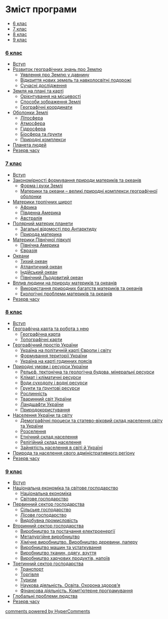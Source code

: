 <div id="hypercomments_widget" class="js-hypercomments-widget invisible"></div>

# Зміст програми

<div>
  <!-- Nav tabs -->
  <ul class="nav nav-tabs" role="tablist">
    <li role="presentation" class="active"><a href="#home" aria-controls="home" role="tab" data-toggle="tab">6 клас</a></li>
    <li role="presentation"><a href="#menu2" aria-controls="menu2" role="tab" data-toggle="tab">7 клас</a></li>
    <li role="presentation"><a href="#menu3" aria-controls="menu3" role="tab" data-toggle="tab">8 клас</a></li>
    <li role="presentation"><a href="#menu4" aria-controls="menu3" role="tab" data-toggle="tab">9 клас</a></li>
  </ul>
  <!-- Tab panes -->
	<div class="tab-content">
	    <div role="tabpanel" class="tab-pane active" id="home">
	    	<h3><a href="./1/6_klas.html">6 клас</a></h3>
            <ul class="articles" type="disc">
    <li><a href="1/vstup.md">Вступ</a></li>
    <li><a href="1/znannya_pro_zemlyu.md">Розвиток географічних знань про Землю</a>
        <ul>
            <li><a href="1/uyavlennya_pro_zemlu_u_davnynu.md">Уявлення про Землю у давнину</a></li>
            <li><a href="1/vydkryttya_novykh_zemel_ta_navkolosvytny_podorozhy.md">Відкриття нових земель та навколосвітні подорожі</a></li>
            <li><a href="1/suchasny_doslydzhennya.md">Сучасні дослідження</a></li>
        </ul>
    </li>
    <li><a href="1/zemlya_na_planety_ta_karty.md">Земля на плані та карті</a>
        <ul>
            <li><a href="1/orientuvannya_na_miscevosty.md">Орієнтування на місцевості</a></li>
            <li><a href="1/sposoby_zobrazhennya_zemly.md">Способи зображення Землі</a></li>
            <li><a href="1/geographychny_koordynaty.md">Географічні координати</a></li>
        </ul>
    </li>
    <li><a href="1/obolonky_zemly.md">Оболонки Землі</a>
        <ul>
            <li><a href="1/lytosfera.md">Літосфера</a></li>
            <li><a href="1/atmosfera.md">Атмосфера</a></li>
            <li><a href="1/gydrosfera.md">Гідросфера</a></li>
            <li><a href="1/biosfera_ta_grunty.md">Біосфера та ґрунти</a></li>
            <li><a href="1/pryrodny_kompleksy.md">Природні комплекси</a></li>
        </ul>
    </li>
    <li><a href="1/planeta_ludey.md">Планета людей</a></li>
    <li><a href="1/rezerv.md">Резерв часу</a></li>
		    </ul>
		</div>
		<div role="tabpanel" class="tab-pane" id="menu2">
	    	<h3><a href="./2/7_klas.html">7 клас</a></h3>
            <ul class="articles" type="disc">
				    <li><a href="2/vstup.md">Вступ</a></li>
    <li><a href="2/formuvannya_pryrody_materykyv_ta_okeanyv.md">Закономірності формування природи материків та океанів</a>
        <ul>
            <li><a href="2/forma_ta_rukhy_zemly.md">Форма і рухи Землі</a></li>
            <li><a href="2/materyky_ta_okeany.md">Материки та океани – великі природні комплекси географічної оболонки</a></li>
        </ul>
    </li>
    <li><a href="2/materyky_tropychnykh_shyrot.md">Материки тропічних широт</a>
        <ul>
            <li><a href="2/afryka.md">Африка</a></li>
            <li><a href="2/pyvdenna_ameryka.md">Південна Америка</a></li>
            <li><a href="2/australiya.md">Австралія</a></li>
        </ul>
    </li>
    <li><a href="2/polyarnyu_materyk_planety.md">Полярний материк планети</a>
        <ul>
            <li><a href="2/antarktyda.md">Загальні відомості про Антарктиду</a></li>
            <li><a href="2/pryroda_materyka.md">Природа материка</a></li>
        </ul>
    </li>
    <li><a href="2/materyky_pyvnychnoy_pyvkuli.md">Материки Північної півкулі</a>
        <ul>
            <li><a href="2/pyvnychna_ameryka.md">Північна Америка</a></li>
            <li><a href="2/evraziya.md">Євразія</a></li>
        </ul>
    </li>
    <li><a href="2/okeany.md">Океани</a>
        <ul>
            <li><a href="2/tykhiy_okean.md">Тихий океан</a></li>
            <li><a href="2/atlantychnyu_okean.md">Атлантичний океан</a></li>
            <li><a href="2/indiyskyu_okean.md">Індійський океан</a></li>
            <li><a href="2/pyvnychnyu_lodovytyu_okean.md">Північний Льодовитий океан</a></li>
        </ul>
    </li>
    <li><a href="2/vplyv_ludyny.md">Вплив людини на природу материків та океанів</a>
        <ul>
            <li><a href="2/vykorystannya_pryrodnykh_bagatstv.md">Використання природних багатств материків та океанів</a></li>
            <li><a href="2/ekologichny_problemy.md">Екологічні проблеми материків та океанів</a></li>
        </ul>
    </li>
    <li><a href="2/rezerv.md">Резерв часу</a></li>
		    </ul>
		</div>
		<div role="tabpanel" class="tab-pane" id="menu3">
	    	<h3><a href="./3/8_klas.html">8 клас</a></h3>
            <ul class="articles" type="disc">
    <li><a href="3/vstup.md">Вступ</a></li>
    <li><a href="3/geographychna_karta_ta_robota_z_neyu.md">Географічна карта та робота з нею</a>
        <ul>
            <li><a href="3/geographychna_karta.md">Географічна карта</a></li>
            <li><a href="3/topografychny_karta.md">Топографічні карти</a></li>
        </ul>
    </li>
    <li><a href="3/geographychnyu_prostyr.md">Географічний простір України</a>
        <ul>
            <li><a href="3/ukraina_na_polytchniy_karti_evropy.md">Україна на політичній карті Європи і світу</a></li>
            <li><a href="3/formuvannya_terytoryy_ukrainy.md">Формування території України</a></li>
            <li><a href="3/ukraina_na_karty_godynnekh_poyasiv.md">Україна на карті годинних поясів</a></li>
        </ul>
    </li>
    <li><a href="3/pryrodny_umovy_ta_resursy_ukraini.md">Природні умови і ресурси України</a>
        <ul>
            <li><a href="3/relyef.md">Рельєф, тектонічна та геологічна будова, мінеральні ресурси</a></li>
            <li><a href="3/klimat.md">Клімат і кліматичні ресурси</a></li>
            <li><a href="3/vody.md">Води суходолу і водні ресурси</a></li>
            <li><a href="3/grunty.md">Ґрунти та ґрунтові ресурси</a></li>
            <li><a href="3/roslynnyst.md">Рослинність</a></li>
            <li><a href="3/tvarynnyu_svyt.md">Тваринний світ України</a></li>
            <li><a href="3/landshafty.md">Ландшафти України</a></li>
            <li><a href="3/pryrodokorystuvannya.md">Природокористування</a></li>
        </ul>
    </li>
    <li><a href="3/naselennya_ukraini_ta_svytu.md">Населення України та світу</a>
        <ul>
            <li><a href="3/demographiya.md">Демографічні процеси та статево-віковий склад населення світу та України</a></li>
            <li><a href="3/rozselennya.md">Розселення</a></li>
            <li><a href="3/etnychnyu_sklad.md">Етнічний склад населення</a></li>
            <li><a href="3/relygyunyu_sklad.md">Релігійний склад населення</a></li>
            <li><a href="3/zaynyatist_naselennya.md">Зайнятість населення в світі й Україні</a></li>
        </ul>
    </li>
    <li><a href="3/pryroda_ta_naselennya_svogo_admin_regiony.md">Природа та населення свого адміністративного регіону</a></li>
    <li><a href="3/rezerv.md">Резерв часу</a></li>
		    </ul>
		</div>
		<div role="tabpanel" class="tab-pane" id="menu4">
	    	<h3><a href="./4/9_klas.html">9 клас</a></h3>
            <ul class="articles" type="disc">
    <li><a href="4/vstup.md">Вступ</a></li>
    <li><a href="4/nacionalna_ekonomyka_ta_svytove_gospodarstvo.md">Національна економіка та світове господарство</a>
        <ul>
            <li><a href="4/nac_ekonomyka.md">Національна економіка</a></li>
            <li><a href="4/svytove_gospodarstvo.md">Світове господарство</a></li>
        </ul>
    </li>
    <li><a href="4/pervynnyu_sektor_gospodarstvsa.md">Первинний сектор господарства</a>
        <ul>
            <li><a href="4/silske_gospodarstvo.md">Сільське господарство</a></li>
            <li><a href="4/lisove_gospodarstvo.md">Лісове господарство</a></li>
            <li><a href="4/vydobuvna_promyslovyst.md">Видобувна промисловість</a></li>
        </ul>
    </li>
    <li><a href="4/vtorynnyu_sektor_gospodarstva.md">Вторинний сектор господарства</a>
        <ul>
            <li><a href="4/elektroenergiya.md">Виробництво та постачання електроенергії</a></li>
            <li><a href="4/metalurgiya.md">Металургійне виробництво</a></li>
            <li><a href="4/khim_vyrobnyctvo.md">Хімічне виробництво. Виробництво деревини, паперу</a></li>
            <li><a href="4/vyrobnyctbo_mashyn_ta_ustatkuvannya.md">Виробництво машин та устаткування</a></li>
            <li><a href="4/vyrobnyctbo_tkanyn_odyagu_vzuttya.md">Виробництво тканин, одягу, взуття</a></li>
            <li><a href="4/vyrobnyctbo_kharchovykh_productyv_napoiv.md">Виробництво харчових продуктів, напоїв</a></li>
        </ul>
    </li>
    <li><a href="4/tretynnyu_sektor_gospodarstva.md">Третинний сектор господарства</a>
        <ul>
            <li><a href="4/transport.md">Транспорт</a></li>
            <li><a href="4/torgivlya.md">Торгівля</a></li>
            <li><a href="4/turyzm.md">Туризм</a></li>
            <li><a href="4/naukova_diyalnist_osvyta_okhorona_zdorovya.md">Наукова діяльність. Освіта. Охорона здоров’я</a></li>
            <li><a href="4/fynansy_programuvannya.md">Фінансова діяльність. Комп’ютерне програмування</a></li>
        </ul>
    </li>
    <li><a href="4/globalny_systemy_lyudstva.md">Глобальні проблеми людства</a></li>
    <li><a href="4/rezerv.md">Резерв часу</a></li>
		    </ul>
		</div>
	</div>
</div>

<div class="js-hypercomments-container">
<a href="http://hypercomments.com" class="hc-link" title="comments widget">comments powered by HyperComments</a>
</div>